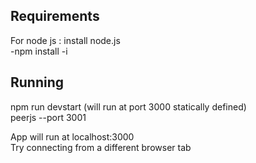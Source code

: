 ## Requirements

For node js : install node.js  
-npm install -i

## Running 

npm run devstart (will run at port 3000 statically defined)  
peerjs --port 3001  

App will run at localhost:3000  
Try connecting from a different browser tab
